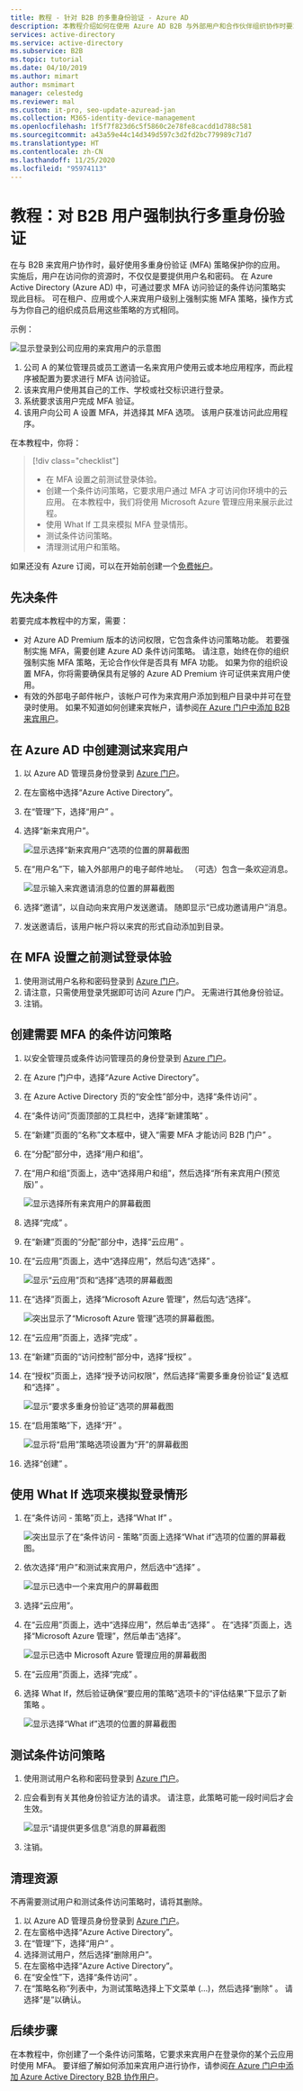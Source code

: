 ```yaml
---
title: 教程 - 针对 B2B 的多重身份验证 - Azure AD
description: 本教程介绍如何在使用 Azure AD B2B 与外部用户和合作伙伴组织协作时要求进行多重身份验证 (MFA)。
services: active-directory
ms.service: active-directory
ms.subservice: B2B
ms.topic: tutorial
ms.date: 04/10/2019
ms.author: mimart
author: msmimart
manager: celestedg
ms.reviewer: mal
ms.custom: it-pro, seo-update-azuread-jan
ms.collection: M365-identity-device-management
ms.openlocfilehash: 1f5f7f823d6c5f5860c2e78fe8cacdd1d788c581
ms.sourcegitcommit: a43a59e44c14d349d597c3d2fd2bc779989c71d7
ms.translationtype: HT
ms.contentlocale: zh-CN
ms.lasthandoff: 11/25/2020
ms.locfileid: "95974113"
---
```

# <a name="tutorial-enforce-multi-factor-authentication-for-b2b-guest-users"></a>教程：对 B2B 用户强制执行多重身份验证

在与 B2B 来宾用户协作时，最好使用多重身份验证 (MFA) 策略保护你的应用。 实施后，用户在访问你的资源时，不仅仅是要提供用户名和密码。 在 Azure Active Directory (Azure AD) 中，可通过要求 MFA 访问验证的条件访问策略实现此目标。 可在租户、应用或个人来宾用户级别上强制实施 MFA 策略，操作方式与为你自己的组织成员启用这些策略的方式相同。

示例：

![显示登录到公司应用的来宾用户的示意图](media/tutorial-mfa/aad-b2b-mfa-example.png)

1.  公司 A 的某位管理员或员工邀请一名来宾用户使用云或本地应用程序，而此程序被配置为要求进行 MFA 访问验证。
2.  该来宾用户使用其自己的工作、学校或社交标识进行登录。 
3.  系统要求该用户完成 MFA 验证。 
4.  该用户向公司 A 设置 MFA，并选择其 MFA 选项。 该用户获准访问此应用程序。

在本教程中，你将：

> [!div class="checklist"]
> * 在 MFA 设置之前测试登录体验。
> * 创建一个条件访问策略，它要求用户通过 MFA 才可访问你环境中的云应用。 在本教程中，我们将使用 Microsoft Azure 管理应用来展示此过程。
> * 使用 What If 工具来模拟 MFA 登录情形。
> * 测试条件访问策略。
> * 清理测试用户和策略。

如果还没有 Azure 订阅，可以在开始前创建一个[免费帐户](https://azure.microsoft.com/free/?WT.mc_id=A261C142F)。

## <a name="prerequisites"></a>先决条件

若要完成本教程中的方案，需要：

 - 对 Azure AD Premium 版本的访问权限，它包含条件访问策略功能。 若要强制实施 MFA，需要创建 Azure AD 条件访问策略。 请注意，始终在你的组织强制实施 MFA 策略，无论合作伙伴是否具有 MFA 功能。 如果为你的组织设置 MFA，你将需要确保具有足够的 Azure AD Premium 许可证供来宾用户使用。 
 - 有效的外部电子邮件帐户，该帐户可作为来宾用户添加到租户目录中并可在登录时使用。 如果不知道如何创建来宾帐户，请参阅[在 Azure 门户中添加 B2B 来宾用户](add-users-administrator.md)。

## <a name="create-a-test-guest-user-in-azure-ad"></a>在 Azure AD 中创建测试来宾用户

1. 以 Azure AD 管理员身份登录到 [Azure 门户](https://portal.azure.com/)。
2. 在左窗格中选择“Azure Active Directory”。
3.  在“管理”下，选择“用户” 。
4.  选择“新来宾用户”。

    ![显示选择“新来宾用户”选项的位置的屏幕截图](media/tutorial-mfa/tutorial-mfa-user-3.png)

5.  在“用户名”下，输入外部用户的电子邮件地址。 （可选）包含一条欢迎消息。 

    ![显示输入来宾邀请消息的位置的屏幕截图](media/tutorial-mfa/tutorial-mfa-user-4.png)

6.  选择“邀请”，以自动向来宾用户发送邀请。 随即显示“已成功邀请用户”消息。 
7.  发送邀请后，该用户帐户将以来宾的形式自动添加到目录。

## <a name="test-the-sign-in-experience-before-mfa-setup"></a>在 MFA 设置之前测试登录体验
1.  使用测试用户名称和密码登录到 [Azure 门户](https://portal.azure.com/)。
2.  请注意，只需使用登录凭据即可访问 Azure 门户。 无需进行其他身份验证。
3.  注销。

## <a name="create-a-conditional-access-policy-that-requires-mfa"></a>创建需要 MFA 的条件访问策略
1.  以安全管理员或条件访问管理员的身份登录到 [Azure 门户](https://portal.azure.com/)。
2.  在 Azure 门户中，选择“Azure Active Directory”。 
3.  在 Azure Active Directory 页的“安全性”部分中，选择“条件访问”  。
4.  在“条件访问”页面顶部的工具栏中，选择“新建策略” 。
5.  在“新建”页面的“名称”文本框中，键入“需要 MFA 才能访问 B2B 门户”  。
6.  在“分配”部分中，选择“用户和组”。 
7.  在“用户和组”页面上，选中“选择用户和组”，然后选择“所有来宾用户(预览版)”  。

    ![显示选择所有来宾用户的屏幕截图](media/tutorial-mfa/tutorial-mfa-policy-6.png)
9.  选择“完成” 。
10. 在“新建”页面的“分配”部分中，选择“云应用”  。
11. 在“云应用”页面上，选中“选择应用”，然后勾选“选择”  。

    ![显示“云应用”页和“选择”选项的屏幕截图](media/tutorial-mfa/tutorial-mfa-policy-10.png)

12. 在“选择”页面上，选择“Microsoft Azure 管理”，然后勾选“选择”。

    ![突出显示了“Microsoft Azure 管理”选项的屏幕截图。](media/tutorial-mfa/tutorial-mfa-policy-11.png)

13. 在“云应用”页面上，选择“完成” 。
14. 在“新建”页面的“访问控制”部分中，选择“授权”  。
15. 在“授权”页面上，选择“授予访问权限”，然后选择“需要多重身份验证”复选框和“选择”   。

    ![显示“要求多重身份验证”选项的屏幕截图](media/tutorial-mfa/tutorial-mfa-policy-13.png)

16. 在“启用策略”下，选择“开” 。

    ![显示将“启用”策略选项设置为“开”的屏幕截图](media/tutorial-mfa/tutorial-mfa-policy-14.png)

17. 选择“创建” 。

## <a name="use-the-what-if-option-to-simulate-sign-in"></a>使用 What If 选项来模拟登录情形

1.  在“条件访问 - 策略”页上，选择“What If” 。 

    ![突出显示了在“条件访问 - 策略”页面上选择“What if”选项的位置的屏幕截图。](media/tutorial-mfa/tutorial-mfa-whatif-1.png)

2.  依次选择“用户”和测试来宾用户，然后选中“选择” 。

    ![显示已选中一个来宾用户的屏幕截图](media/tutorial-mfa/tutorial-mfa-whatif-2.png)

3.  选择“云应用”。
4.  在“云应用”页面上，选中“选择应用”，然后单击“选择”  。 在“选择”页面上，选择“Microsoft Azure 管理”，然后单击“选择”。 

    ![显示已选中 Microsoft Azure 管理应用的屏幕截图](media/tutorial-mfa/tutorial-mfa-whatif-3.png)

5.  在“云应用”页面上，选择“完成” 。
6.  选择 What If，然后验证确保“要应用的策略”选项卡的“评估结果”下显示了新策略  。

    ![显示选择“What if”选项的位置的屏幕截图](media/tutorial-mfa/tutorial-mfa-whatif-4.png)

## <a name="test-your-conditional-access-policy"></a>测试条件访问策略
1.  使用测试用户名称和密码登录到 [Azure 门户](https://portal.azure.com/)。
2.  应会看到有关其他身份验证方法的请求。 请注意，此策略可能一段时间后才会生效。

    ![显示“请提供更多信息”消息的屏幕截图](media/tutorial-mfa/mfa-required.png)
 
3.  注销。

## <a name="clean-up-resources"></a>清理资源
不再需要测试用户和测试条件访问策略时，请将其删除。
1.  以 Azure AD 管理员身份登录到 [Azure 门户](https://portal.azure.com/)。
2.  在左窗格中选择“Azure Active Directory”。
3.  在“管理”下，选择“用户” 。
4.  选择测试用户，然后选择“删除用户”。
5.  在左窗格中选择“Azure Active Directory”。
6.  在“安全性”下，选择“条件访问” 。
7.  在“策略名称”列表中，为测试策略选择上下文菜单 (…)，然后选择“删除” 。 请选择“是”以确认。

## <a name="next-steps"></a>后续步骤
在本教程中，你创建了一个条件访问策略，它要求来宾用户在登录你的某个云应用时使用 MFA。 要详细了解如何添加来宾用户进行协作，请参阅[在 Azure 门户中添加 Azure Active Directory B2B 协作用户](add-users-administrator.md)。

